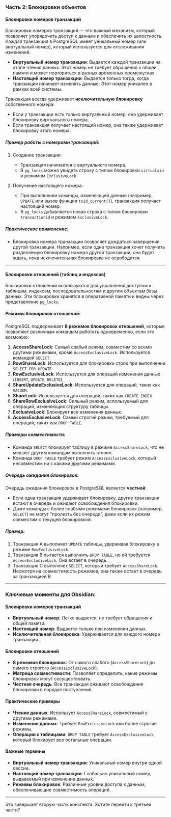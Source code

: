 ### Часть 2: Блокировки объектов

#### Блокировки номеров транзакций
Блокировки номеров транзакций — это важный механизм, который позволяет упорядочить доступ к данным и обеспечить их целостность. Каждая транзакция в PostgreSQL имеет уникальный номер (или виртуальный номер), который используется для отслеживания изменений.

- **Виртуальный номер транзакции**: Выдается каждой транзакции на этапе чтения данных. Этот номер не требует обращения к общей памяти и может повторяться в разных временных промежутках.
- **Настоящий номер транзакции**: Выдается только тогда, когда транзакция начинает изменять данные. Этот номер уникален в рамках всей системы.

Транзакция всегда удерживает **исключительную блокировку** собственного номера:
- Если у транзакции есть только виртуальный номер, она удерживает блокировку виртуального номера.
- Если транзакция получает настоящий номер, она также удерживает блокировку этого номера.

##### Пример работы с номерами транзакций:
1. Создание транзакции:
   - Транзакция начинается с виртуального номера.
   - В `pg_locks` можно увидеть строку с типом блокировки `virtualxid` и режимом `ExclusiveLock`.

2. Получение настоящего номера:
   - При выполнении команды, изменяющей данные (например, `UPDATE` или вызов функции `txid_current()`), транзакция получает настоящий номер.
   - В `pg_locks` добавляется новая строка с типом блокировки `transactionid` и режимом `ExclusiveLock`.

##### Практическое применение:
- Блокировка номера транзакции позволяет дождаться завершения другой транзакции. Например, если одна транзакция хочет получить разделяемую блокировку номера другой транзакции, она будет ждать, пока исключительная блокировка не освободится.

---

#### Блокировки отношений (таблиц и индексов)
Блокировки отношений используются для управления доступом к таблицам, индексам, последовательностям и другим объектам базы данных. Эти блокировки хранятся в оперативной памяти и видны через представление `pg_locks`.

##### Режимы блокировок отношений:
PostgreSQL поддерживает **8 режимов блокировок отношений**, которые позволяют различным командам работать одновременно, если это возможно:
1. **AccessShareLock**: Самый слабый режим, совместим со всеми другими режимами, кроме `AccessExclusiveLock`. Используется командой `SELECT`.
2. **RowShareLock**: Используется для блокировки строк при выполнении `SELECT FOR UPDATE`.
3. **RowExclusiveLock**: Используется для операций изменения данных (`INSERT`, `UPDATE`, `DELETE`).
4. **ShareUpdateExclusiveLock**: Используется для операций, таких как `VACUUM`.
5. **ShareLock**: Используется для операций, таких как `CREATE INDEX`.
6. **ShareRowExclusiveLock**: Сильный режим, используемый для операций, изменяющих структуру таблицы.
7. **ExclusiveLock**: Блокирует все изменения данных.
8. **AccessExclusiveLock**: Самый строгий режим, требуемый для операций, таких как `DROP TABLE`.

##### Примеры совместимости:
- Команда `SELECT` блокирует таблицу в режиме `AccessShareLock`, что не мешает другим командам выполнять чтение.
- Команда `DROP TABLE` требует режим `AccessExclusiveLock`, который несовместим ни с какими другими режимами.

##### Очередь ожидания блокировок:
Очередь ожидания блокировок в PostgreSQL является **честной**:
- Если одна транзакция удерживает блокировку, другие транзакции встают в очередь и ожидают освобождения блокировки.
- Даже команды с более слабыми режимами блокировок (например, `SELECT`) не могут "пролезть без очереди", даже если их режим совместим с текущей блокировкой.

##### Пример:
1. Транзакция A выполняет `UPDATE` таблицы, удерживая блокировку в режиме `RowExclusiveLock`.
2. Транзакция B пытается выполнить `DROP TABLE`, но ей требуется `AccessExclusiveLock`. Она встает в очередь.
3. Транзакция C выполняет `SELECT`, который требует `AccessShareLock`. Несмотря на совместимость режимов, она также встает в очередь за транзакцией B.

---

### Ключевые моменты для Obsidian:

#### Блокировки номеров транзакций
- **Виртуальный номер**: Легко выдается, не требует обращения к общей памяти.
- **Настоящий номер**: Выдается только при изменении данных.
- **Исключительная блокировка**: Удерживается для каждого номера транзакции.

#### Блокировки отношений
- **8 режимов блокировок**: От самого слабого (`AccessShareLock`) до самого строгого (`AccessExclusiveLock`).
- **Матрица совместимости**: Позволяет определить, какие режимы блокировок могут сосуществовать.
- **Честная очередь**: Все транзакции ожидают освобождения блокировки в порядке поступления.

#### Практические примеры
- **Чтение данных**: Использует `AccessShareLock`, совместимый с другими режимами.
- **Изменение данных**: Требует `RowExclusiveLock` или более строгие режимы.
- **Операции с таблицами**: `DROP TABLE` требует `AccessExclusiveLock`, который блокирует все остальные операции.

#### Важные термины
- **Виртуальный номер транзакции**: Уникальный номер внутри одной сессии.
- **Настоящий номер транзакции**: Глобально уникальный номер, выдаваемый при изменении данных.
- **Режимы блокировок**: Различные уровни доступа к данным, обеспечивающие совместимость операций.

---

Это завершает вторую часть конспекта. Хотите перейти к третьей части?